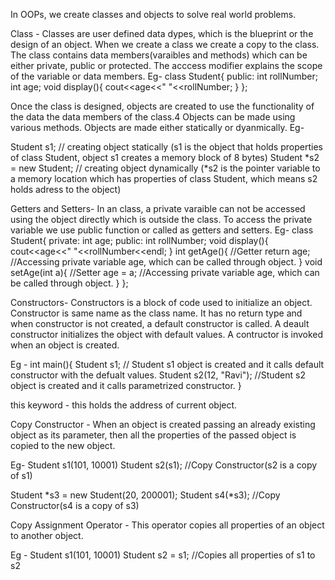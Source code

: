 In OOPs, we create classes and objects to solve real world problems.


Class - Classes are user defined data dypes, which is the blueprint or the design of an object. When we create a class we create a copy to the class.
The class contains data members(varaibles and methods) which can be either private, public or protected. The acccess modifier explains the scope of the variable or data members.
Eg-
class Student{
  public:
     int rollNumber;
     int age;
     void display(){
       cout<<age<<" "<<rollNumber;
     }
};

Once the class is designed, objects are created to use the functionality of the data the data members of the class.4
Objects can be made using various methods.
Objects are made either statically or dyanmically.
Eg-

Student s1; // creating object statically   (s1 is the object that holds properties of class Student, object s1 creates a memory block of 8 bytes)
Student *s2 = new Student;   // creating object dynamically  (*s2 is the pointer variable to a memory location which has properties of class Student, which means s2 holds adress to the object)

Getters and Setters-
In an class, a private varaible can not be accessed using the object directly which is outside the class. To access the private variable we use public function or called as getters and setters.
Eg-
class Student{
  private:
     int age;
  public:
     int rollNumber;
     void display(){
       cout<<age<<" "<<rollNumber<<endl;
     }
     int getAge(){   //Getter
       return age;  //Accessing private variable age, which can be called through object.
     }
     void setAge(int a){ //Setter
       age = a;   //Accessing private variable age, which can be called through object.
     }
};


Constructors-
Constructors is a block of code used to initialize an object. Constructor is same name as the class name. It has no return type and when constructor is not created, a default constructor is called.
A deault constructor initializes the object with default values. A contructor is invoked when an object is created.

Eg -
int main(){
   Student s1; // Student s1 object is created and it calls default constructor with the defualt values.
   Student s2(12, "Ravi");   //Student s2 object is created and it calls parametrized constructor.
}

this keyword - this holds the address of current object.

Copy Constructor - When an object is created passing an already existing object as its parameter, then all the properties of the passed object is copied to the new object.

Eg- 
Student s1(101, 10001)
Student s2(s1);  //Copy Constructor(s2 is a copy of s1)

Student *s3 = new Student(20, 200001);
Student s4(*s3); //Copy Constructor(s4 is a copy of s3)


Copy Assignment Operator - This operator copies all properties of an object to another object.

Eg - 
Student s1(101, 10001)
Student s2 = s1; //Copies all properties of s1 to s2






